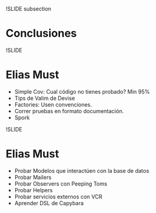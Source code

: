 !SLIDE subsection
# Conclusiones

!SLIDE
# Elias Must

* Simple Cov: Cual código no tienes probado? Min 95%
* Tips de Valim de Devise
* Factories: Usen convenciones.
* Correr pruebas en formato documentación.
* Spork

!SLIDE
# Elias Must

* Probar Modelos que interactúen con la base de datos
* Probar Mailers
* Probar Observers con Peeping Toms
* Probar Helpers
* Probar servicios externos con VCR	
* Aprender DSL de Capybara
